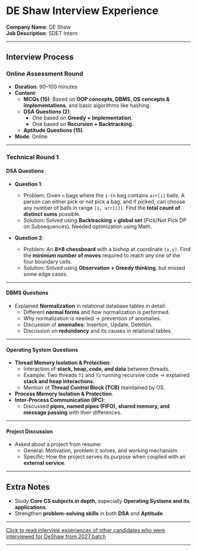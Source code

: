 # DE Shaw Interview Experience  

**Company Name**: DE Shaw  
**Job Description**: SDET Intern  

---

## Interview Process  

### Online Assessment Round  
- **Duration**: 90–100 minutes  
- **Content**:  
  - **MCQs (15)**: Based on **OOP concepts, DBMS, OS concepts & implementations**, and basic algorithms like hashing.  
  - **DSA Questions (2)**:  
    - One based on **Greedy + Implementation**.  
    - One based on **Recursion + Backtracking**.  
  - **Aptitude Questions (15)**.  
- **Mode**: Online  

---

### Technical Round 1  

#### DSA Questions  
- **Question 1**:  
  - Problem: Given `n` bags where the `i-th` bag contains `arr[i]` balls. A person can either pick or not pick a bag, and if picked, can choose any number of balls in range `[1, arr[i]]`. Find the **total count of distinct sums** possible.  
  - Solution: Solved using **Backtracking + global set** (Pick/Not Pick DP on Subsequences). Needed optimization using Math.  

- **Question 2**:  
  - Problem: An **8×8 chessboard** with a bishop at coordinate `(x,y)`. Find the **minimum number of moves** required to reach any one of the four boundary cells.  
  - Solution: Solved using **Observation + Greedy thinking**, but missed some edge cases.  

---

#### DBMS Questions  
- Explained **Normalization** in relational database tables in detail:  
  - Different **normal forms** and how normalization is performed.  
  - Why normalization is needed → prevention of anomalies.  
  - Discussion of **anomalies**: Insertion, Update, Deletion.  
  - Discussion on **redundancy** and its causes in relational tables.  

---

#### Operating System Questions  
- **Thread Memory Isolation & Protection**:  
  - Interaction of **stack, heap, code, and data** between threads.  
  - Example: Two threads `T1` and `T2` running recursive code → explained **stack and heap interactions**.  
  - Mention of **Thread Control Block (TCB)** maintained by OS.  
- **Process Memory Isolation & Protection**.  
- **Inter-Process Communication (IPC)**:  
  - Discussed **pipes, named pipes (FIFO), shared memory, and message passing** with their differences.  

---

#### Project Discussion  
- Asked about a project from resume:  
  - General: Motivation, problem it solves, and working mechanism.  
  - Specific: How the project serves its purpose when coupled with an **external service**.  

---

## Extra Notes  
- Study **Core CS subjects in depth**, especially **Operating Systems and its applications**.  
- Strengthen **problem-solving skills** in both **DSA** and **Aptitude**.  

---

[Click to read interview experiences of other candidates who were interviewed for DeShaw from 2027 batch](https://drive.google.com/drive/folders/1zOpadCrZGzDJD7o6l2UvIgxMUG5wohQk?usp=drive_link)

---